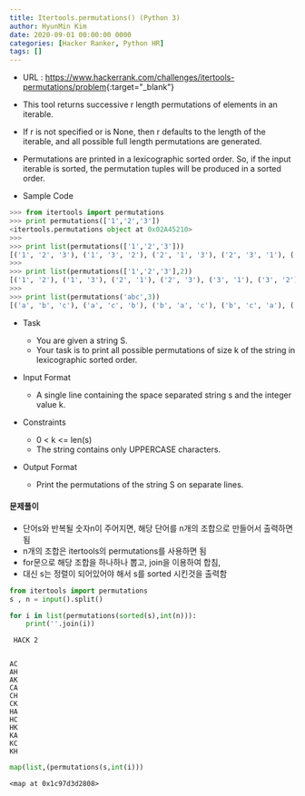 ```yaml
---
title: Itertools.permutations() (Python 3)
author: HyunMin Kim
date: 2020-09-01 00:00:00 0000
categories: [Hacker Ranker, Python HR]
tags: []
---
```


- URL : <https://www.hackerrank.com/challenges/itertools-permutations/problem>{:target="_blank"}

- This tool returns successive r length permutations of elements in an iterable.
- If r is not specified or is None, then r defaults to the length of the iterable, and all possible full length permutations are generated.
- Permutations are printed in a lexicographic sorted order. So, if the input iterable is sorted, the permutation tuples will be produced in a sorted order.

- Sample Code

```python
>>> from itertools import permutations
>>> print permutations(['1','2','3'])
<itertools.permutations object at 0x02A45210>
>>> 
>>> print list(permutations(['1','2','3']))
[('1', '2', '3'), ('1', '3', '2'), ('2', '1', '3'), ('2', '3', '1'), ('3', '1', '2'), ('3', '2', '1')]
>>> 
>>> print list(permutations(['1','2','3'],2))
[('1', '2'), ('1', '3'), ('2', '1'), ('2', '3'), ('3', '1'), ('3', '2')]
>>>
>>> print list(permutations('abc',3))
[('a', 'b', 'c'), ('a', 'c', 'b'), ('b', 'a', 'c'), ('b', 'c', 'a'), ('c', 'a', 'b'), ('c', 'b', 'a')]
```

- Task
    - You are given a string S.
    - Your task is to print all possible permutations of size k of the string in lexicographic sorted order.

- Input Format
    - A single line containing the space separated string s and the integer value k.

- Constraints
    - 0 < k <= len(s)
    - The string contains only UPPERCASE characters.

- Output Format
    - Print the permutations of the string S on separate lines.

#### 문제풀이
- 단어s와 반복될 숫자n이 주어지면, 해당 단어를 n개의 조합으로 만들어서 출력하면됨
- n개의 조합은 itertools의 permutations를 사용하면 됨
- for문으로 해당 조합을 하나하나 뽑고, join을 이용하여 합침,
- 대신 s는 정렬이 되어있어야 해서 s를 sorted 시킨것을 출력함


```python
from itertools import permutations
s , n = input().split()

for i in list(permutations(sorted(s),int(n))):
    print(''.join(i))
```

     HACK 2


    AC
    AH
    AK
    CA
    CH
    CK
    HA
    HC
    HK
    KA
    KC
    KH



```python
map(list,(permutations(s,int(i)))
```




    <map at 0x1c97d3d2808>




```python

```

